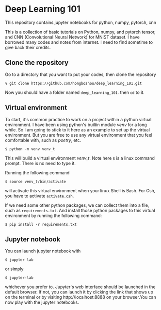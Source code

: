 # Deep Learning 101
This repository contains jupyter notebooks for python, numpy, pytorch, cnn

This is a collection of basic tutorials on Python, numpy, and pytorch tensor, and CNN (Convolutional Neural Network) for MNIST dataset. I have borrowed many codes and notes from internet. I need to find sometime to give back their credits.

## Clone the repository
Go to a directory that you want to put your codes, then clone the repository
```
% git clone https://github.com/hongbozhou/deep_learning_101.git
```
Now you should have a folder named `deep_learning_101`. then `cd` to it.

## Virtual environment

To start, it's common practice to work on a project within a python virtual environment. I have been using python's builtin module *venv* for a long while. So I am going to stick to it here as an example to set up the virtual environment. But you are free to use any virtual environment that you feel comfortable with, such as *poetry*, etc. 
```
$ python -m venv venv_t
```
This will build a virtual environment *venv_t*. Note here `$` is a linux command prompt. There is no need to type it. 

Running the following command
```
$ source venv_t/bin/activate
```
will activate this virtual environment when your linux Shell is Bash. For Csh, you have to activate `activate.csh`.

If we need some other python packages, we can collect them into a file, such as `requirements.txt`. And install those python packages to this virtual environment by running the following command:
```
$ pip install -r requirements.txt
```

## Jupyter notebook
You can launch jupyter notebook with 
```
$ jupyter lab
```
or simply
```
$ jupyter-lab
```
whichever you prefer to. Jupyter's web interface should be launched in the default browser. If not, you can launch it by clicking the link that shows up on the terminal or by visiting http://localhost:8888 on your browser.You can now play with the jupyter notebooks.
